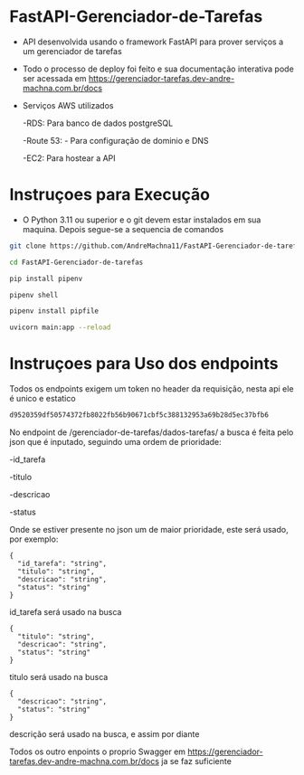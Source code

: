 # FastAPI-Gerenciador-de-Tarefas

* API desenvolvida usando o framework FastAPI para prover serviços a um gerenciador de tarefas
* Todo o processo de deploy foi feito e sua documentação interativa pode ser acessada em https://gerenciador-tarefas.dev-andre-machna.com.br/docs
* Serviços AWS utilizados

  -RDS: Para banco de dados postgreSQL

  -Route 53: - Para configuração de dominio e DNS

  -EC2: Para hostear a API

# Instruçoes para Execução

* O Python 3.11 ou superior e o git devem estar instalados em sua maquina. Depois segue-se a sequencia de comandos

```sh
git clone https://github.com/AndreMachna11/FastAPI-Gerenciador-de-tarefas.git
```

```sh
cd FastAPI-Gerenciador-de-tarefas
```

```sh
pip install pipenv
```

```sh
pipenv shell
```

```sh
pipenv install pipfile
```

```sh
uvicorn main:app --reload
```

# Instruçoes para Uso dos endpoints

Todos os endpoints exigem um token no header da requisição, nesta api ele é unico e estatico 
```sh
d9520359df50574372fb8022fb56b90671cbf5c388132953a69b28d5ec37bfb6
```

No endpoint de /gerenciador-de-tarefas/dados-tarefas/ a busca é feita pelo json que é inputado, seguindo uma ordem de prioridade:

-id_tarefa

-titulo

-descricao

-status


Onde se estiver presente no json um de maior prioridade, este será usado, por exemplo:


    {
      "id_tarefa": "string",
      "titulo": "string",
      "descricao": "string",
      "status": "string"
    }

id_tarefa será usado na busca 

    {
      "titulo": "string",
      "descricao": "string",
      "status": "string"
    }

titulo será usado na busca

    {
      "descricao": "string",
      "status": "string"
    }

descrição será usado na busca, e assim por diante

Todos os outro enpoints o proprio Swagger em https://gerenciador-tarefas.dev-andre-machna.com.br/docs ja se faz suficiente
